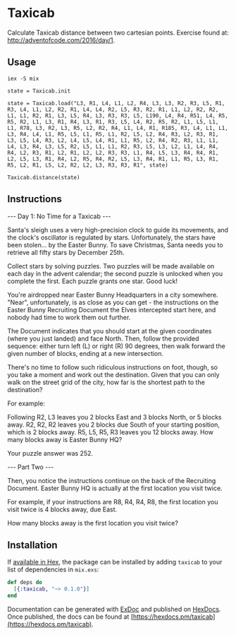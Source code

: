 # Taxicab

Calculate Taxicab distance between two cartesian points.
Exercise found at: http://adventofcode.com/2016/day/1.

## Usage

```
iex -S mix

state = Taxicab.init

state = Taxicab.load("L3, R1, L4, L1, L2, R4, L3, L3, R2, R3, L5, R1, R3, L4, L1, L2, R2, R1, L4, L4, R2, L5, R3, R2, R1, L1, L2, R2, R2, L1, L1, R2, R1, L3, L5, R4, L3, R3, R3, L5, L190, L4, R4, R51, L4, R5, R5, R2, L1, L3, R1, R4, L3, R1, R3, L5, L4, R2, R5, R2, L1, L5, L1, L1, R78, L3, R2, L3, R5, L2, R2, R4, L1, L4, R1, R185, R3, L4, L1, L1, L3, R4, L4, L1, R5, L5, L1, R5, L1, R2, L5, L2, R4, R3, L2, R3, R1, L3, L5, L4, R3, L2, L4, L5, L4, R1, L1, R5, L2, R4, R2, R3, L1, L1, L4, L3, R4, L3, L5, R2, L5, L1, L1, R2, R3, L5, L3, L2, L1, L4, R4, R4, L2, R3, R1, L2, R1, L2, L2, R3, R3, L1, R4, L5, L3, R4, R4, R1, L2, L5, L3, R1, R4, L2, R5, R4, R2, L5, L3, R4, R1, L1, R5, L3, R1, R5, L2, R1, L5, L2, R2, L2, L3, R3, R3, R1", state)

Taxicab.distance(state)
```

## Instructions

--- Day 1: No Time for a Taxicab ---

Santa's sleigh uses a very high-precision clock to guide its movements, and the clock's oscillator is regulated by stars. Unfortunately, the stars have been stolen... by the Easter Bunny. To save Christmas, Santa needs you to retrieve all fifty stars by December 25th.

Collect stars by solving puzzles. Two puzzles will be made available on each day in the advent calendar; the second puzzle is unlocked when you complete the first. Each puzzle grants one star. Good luck!

You're airdropped near Easter Bunny Headquarters in a city somewhere. "Near", unfortunately, is as close as you can get - the instructions on the Easter Bunny Recruiting Document the Elves intercepted start here, and nobody had time to work them out further.

The Document indicates that you should start at the given coordinates (where you just landed) and face North. Then, follow the provided sequence: either turn left (L) or right (R) 90 degrees, then walk forward the given number of blocks, ending at a new intersection.

There's no time to follow such ridiculous instructions on foot, though, so you take a moment and work out the destination. Given that you can only walk on the street grid of the city, how far is the shortest path to the destination?

For example:

Following R2, L3 leaves you 2 blocks East and 3 blocks North, or 5 blocks away.
R2, R2, R2 leaves you 2 blocks due South of your starting position, which is 2 blocks away.
R5, L5, R5, R3 leaves you 12 blocks away.
How many blocks away is Easter Bunny HQ?

Your puzzle answer was 252.

--- Part Two ---

Then, you notice the instructions continue on the back of the Recruiting Document. Easter Bunny HQ is actually at the first location you visit twice.

For example, if your instructions are R8, R4, R4, R8, the first location you visit twice is 4 blocks away, due East.

How many blocks away is the first location you visit twice?

## Installation

If [available in Hex](https://hex.pm/docs/publish), the package can be installed
by adding `taxicab` to your list of dependencies in `mix.exs`:

```elixir
def deps do
  [{:taxicab, "~> 0.1.0"}]
end
```

Documentation can be generated with [ExDoc](https://github.com/elixir-lang/ex_doc)
and published on [HexDocs](https://hexdocs.pm). Once published, the docs can
be found at [https://hexdocs.pm/taxicab](https://hexdocs.pm/taxicab).

